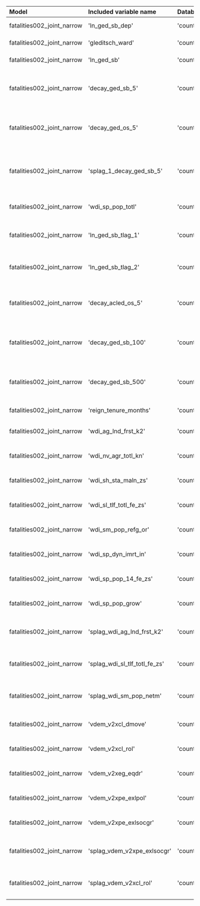 | Model                      | Included variable name        | Database variable name                | Transformations                                                                                                                     |
|:---------------------------|:------------------------------|:--------------------------------------|:------------------------------------------------------------------------------------------------------------------------------------|
| fatalities002_joint_narrow | 'ln_ged_sb_dep'               | 'country_month.ged_sb_best_sum_nokgi' | ["'missing.fill'", "'ops.ln'"]                                                                                                      |
| fatalities002_joint_narrow | 'gleditsch_ward'              | 'country.gwcode'                      | ["'missing.replace_na'", "'missing.fill'"]                                                                                          |
| fatalities002_joint_narrow | 'ln_ged_sb'                   | 'country_month.ged_sb_best_sum_nokgi' | ["'missing.fill'", "'ops.ln'"]                                                                                                      |
| fatalities002_joint_narrow | 'decay_ged_sb_5'              | 'country_month.ged_sb_best_sum_nokgi' | ["'missing.replace_na'", "'temporal.decay'", "'temporal.time_since'", "'bool.gte'", "'missing.replace_na'"]                         |
| fatalities002_joint_narrow | 'decay_ged_os_5'              | 'country_month.ged_os_best_sum_nokgi' | ["'missing.replace_na'", "'temporal.decay'", "'temporal.time_since'", "'bool.gte'", "'missing.replace_na'"]                         |
| fatalities002_joint_narrow | 'splag_1_decay_ged_sb_5'      | 'country_month.ged_sb_best_sum_nokgi' | ["'missing.replace_na'", "'spatial.countrylag'", "'temporal.decay'", "'temporal.time_since'", "'bool.gte'", "'missing.replace_na'"] |
| fatalities002_joint_narrow | 'wdi_sp_pop_totl'             | 'country_year.wdi_sp_pop_totl'        | ["'missing.fill'", "'temporal.tlag'", "'missing.fill'"]                                                                             |
| fatalities002_joint_narrow | 'ln_ged_sb_tlag_1'            | 'country_month.ged_sb_best_sum_nokgi' | ["'missing.fill'", "'temporal.tlag'", "'missing.fill'", "'ops.ln'"]                                                                 |
| fatalities002_joint_narrow | 'ln_ged_sb_tlag_2'            | 'country_month.ged_sb_best_sum_nokgi' | ["'missing.fill'", "'temporal.tlag'", "'missing.fill'", "'ops.ln'"]                                                                 |
| fatalities002_joint_narrow | 'decay_acled_os_5'            | 'country_month.acled_os_fat'          | ["'missing.replace_na'", "'temporal.decay'", "'temporal.time_since'", "'bool.gte'", "'missing.replace_na'"]                         |
| fatalities002_joint_narrow | 'decay_ged_sb_100'            | 'country_month.ged_sb_best_sum_nokgi' | ["'missing.replace_na'", "'temporal.decay'", "'temporal.time_since'", "'bool.gte'", "'missing.replace_na'"]                         |
| fatalities002_joint_narrow | 'decay_ged_sb_500'            | 'country_month.ged_sb_best_sum_nokgi' | ["'missing.replace_na'", "'temporal.decay'", "'temporal.time_since'", "'bool.gte'", "'missing.replace_na'"]                         |
| fatalities002_joint_narrow | 'reign_tenure_months'         | 'country_month.tenure_months'         | ["'missing.replace_na'", "'missing.fill'"]                                                                                          |
| fatalities002_joint_narrow | 'wdi_ag_lnd_frst_k2'          | 'country_year.wdi_ag_lnd_frst_k2'     | ["'missing.fill'", "'temporal.tlag'", "'missing.fill'"]                                                                             |
| fatalities002_joint_narrow | 'wdi_nv_agr_totl_kn'          | 'country_year.wdi_nv_agr_totl_kn'     | ["'missing.fill'", "'temporal.tlag'", "'missing.fill'"]                                                                             |
| fatalities002_joint_narrow | 'wdi_sh_sta_maln_zs'          | 'country_year.wdi_sh_sta_maln_zs'     | ["'missing.fill'", "'temporal.tlag'", "'missing.fill'"]                                                                             |
| fatalities002_joint_narrow | 'wdi_sl_tlf_totl_fe_zs'       | 'country_year.wdi_sl_tlf_totl_fe_zs'  | ["'missing.fill'", "'temporal.tlag'", "'missing.fill'"]                                                                             |
| fatalities002_joint_narrow | 'wdi_sm_pop_refg_or'          | 'country_year.wdi_sm_pop_refg_or'     | ["'missing.fill'", "'temporal.tlag'", "'missing.fill'"]                                                                             |
| fatalities002_joint_narrow | 'wdi_sp_dyn_imrt_in'          | 'country_year.wdi_sp_dyn_imrt_in'     | ["'missing.fill'", "'temporal.tlag'", "'missing.fill'"]                                                                             |
| fatalities002_joint_narrow | 'wdi_sp_pop_14_fe_zs'         | 'country_year.wdi_sp_pop_0014_fe_zs'  | ["'missing.fill'", "'temporal.tlag'", "'missing.fill'"]                                                                             |
| fatalities002_joint_narrow | 'wdi_sp_pop_grow'             | 'country_year.wdi_sp_pop_grow'        | ["'missing.fill'", "'temporal.tlag'", "'missing.fill'"]                                                                             |
| fatalities002_joint_narrow | 'splag_wdi_ag_lnd_frst_k2'    | 'country_year.wdi_ag_lnd_frst_k2'     | ["'missing.replace_na'", "'spatial.countrylag'", "'temporal.tlag'", "'missing.fill'"]                                               |
| fatalities002_joint_narrow | 'splag_wdi_sl_tlf_totl_fe_zs' | 'country_year.wdi_sl_tlf_totl_fe_zs'  | ["'missing.replace_na'", "'spatial.countrylag'", "'temporal.tlag'", "'missing.fill'"]                                               |
| fatalities002_joint_narrow | 'splag_wdi_sm_pop_netm'       | 'country_year.wdi_sm_pop_netm'        | ["'missing.replace_na'", "'spatial.countrylag'", "'temporal.tlag'", "'missing.fill'"]                                               |
| fatalities002_joint_narrow | 'vdem_v2xcl_dmove'            | 'country_year.vdem_v2xcl_dmove'       | ["'missing.fill'", "'temporal.tlag'", "'missing.fill'"]                                                                             |
| fatalities002_joint_narrow | 'vdem_v2xcl_rol'              | 'country_year.vdem_v2xcl_rol'         | ["'missing.fill'", "'temporal.tlag'", "'missing.fill'"]                                                                             |
| fatalities002_joint_narrow | 'vdem_v2xeg_eqdr'             | 'country_year.vdem_v2xeg_eqdr'        | ["'missing.fill'", "'temporal.tlag'", "'missing.fill'"]                                                                             |
| fatalities002_joint_narrow | 'vdem_v2xpe_exlpol'           | 'country_year.vdem_v2xpe_exlpol'      | ["'missing.fill'", "'temporal.tlag'", "'missing.fill'"]                                                                             |
| fatalities002_joint_narrow | 'vdem_v2xpe_exlsocgr'         | 'country_year.vdem_v2xpe_exlsocgr'    | ["'missing.fill'", "'temporal.tlag'", "'missing.fill'"]                                                                             |
| fatalities002_joint_narrow | 'splag_vdem_v2xpe_exlsocgr'   | 'country_year.vdem_v2xpe_exlsocgr'    | ["'missing.replace_na'", "'spatial.countrylag'", "'temporal.tlag'", "'missing.fill'"]                                               |
| fatalities002_joint_narrow | 'splag_vdem_v2xcl_rol'        | 'country_year.vdem_v2xcl_rol'         | ["'missing.replace_na'", "'spatial.countrylag'", "'temporal.tlag'", "'missing.fill'"]                                               |